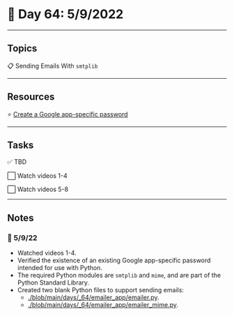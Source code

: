 # :calendar: Day 64: 5/9/2022

---

## Topics

:clipboard: Sending Emails With `smtplib`

---

## Resources

:star: [Create a Google app-specific password](https://support.google.com/accounts/answer/185833)

---

## Tasks

:white_check_mark: TBD

:white_large_square: Watch videos 1-4

:white_large_square: Watch videos 5-8

---

## Notes

### :notebook: 5/9/22

- Watched videos 1-4.
- Verified the existence of an existing Google app-specific password intended for use with Python.
- The required Python modules are `smtplib` and `mime`, and are part of the Python Standard Library.
- Created two blank Python files to support sending emails:
    - [./blob/main/days/_64/emailer_app/emailer.py](./blob/main/days/_64/emailer_app/emailer.py).
    - [./blob/main/days/_64/emailer_app/emailer_mime.py](./blob/main/days/_64/emailer_app/emailer_mime.py).
